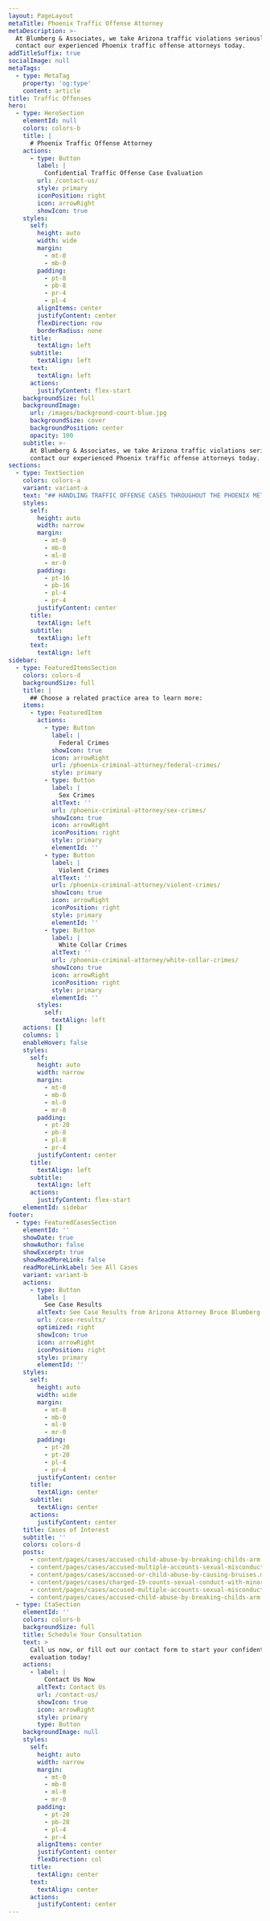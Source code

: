 ```yaml
---
layout: PageLayout
metaTitle: Phoenix Traffic Offense Attorney
metaDescription: >-
  At Blumberg & Associates, we take Arizona traffic violations seriously,
  contact our experienced Phoenix traffic offense attorneys today.
addTitleSuffix: true
socialImage: null
metaTags:
  - type: MetaTag
    property: 'og:type'
    content: article
title: Traffic Offenses
hero:
  - type: HeroSection
    elementId: null
    colors: colors-b
    title: |
      # Phoenix Traffic Offense Attorney
    actions:
      - type: Button
        label: |
          Confidential Traffic Offense Case Evaluation
        url: /contact-us/
        style: primary
        iconPosition: right
        icon: arrowRight
        showIcon: true
    styles:
      self:
        height: auto
        width: wide
        margin:
          - mt-0
          - mb-0
        padding:
          - pt-8
          - pb-8
          - pr-4
          - pl-4
        alignItems: center
        justifyContent: center
        flexDirection: row
        borderRadius: none
      title:
        textAlign: left
      subtitle:
        textAlign: left
      text:
        textAlign: left
      actions:
        justifyContent: flex-start
    backgroundSize: full
    backgroundImage:
      url: /images/background-court-blue.jpg
      backgroundSize: cover
      backgroundPosition: center
      opacity: 100
    subtitle: >-
      At Blumberg & Associates, we take Arizona traffic violations seriously,
      contact our experienced Phoenix traffic offense attorneys today.
sections:
  - type: TextSection
    colors: colors-a
    variant: variant-a
    text: "## HANDLING TRAFFIC OFFENSE CASES THROUGHOUT THE PHOENIX METROPOLITAN AREA\n\nMost people who hire a lawyer to handle Arizona traffic violations are unfamiliar with the criminal justice system. Others are surprised that Arizona driving and traffic violations are handled as part of the criminal justice system. Contact our experienced\_**Phoenix traffic offense attorneys**\_today to learn more or for immediate help.\n\n## TAKING ARIZONA TRAFFIC VIOLATIONS SERIOUSLY\n\nAt Blumberg & Associates, we take Arizona traffic violations seriously. Our attorneys help a wide variety of clients mitigate the effects of a traffic violation, from people trying to keep minor traffic violations off their driving record, thereby keeping their insurance rates low, to those charged with driving under the influence (DUI). In addition, our traffic violations lawyers have helped numerous truck drivers, cab drivers, and other professional drivers facing traffic violations where a conviction would result in losing their job.\n\n## WORKING TO PROTECT DRIVER’S LICENSES\n\nMost people rely on their car to get to and from work. Others drive for a living. Our goal is to protect our clients’ driving privileges. We have successfully handled a wide range of traffic violations, including driving under the influence, speeding, reckless driving, operating after suspension, driving without insurance, as well as violations associated with commercial drivers and truckers.\n\nOur attorneys will attend any driver’s license suspension hearing, administrative license revocation hearings, and license probation hearing. We have successfully protected our clients’ Occupational Driver’s Licenses as well as restricted driver’s licenses that allow our clients to travel to and from work.\n\n## CONTACT OUR PHOENIX TRAFFIC VIOLATIONS ATTORNEY TODAY\n\nOur Arizona traffic violations attorneys regularly represent clients from throughout Maricopa County including the cities of Phoenix, Tempe, and Scottsdale. If you have been charged with a traffic violation and need an attorney to represent you, please contact Blumberg & Associates. When your future is on the line, you need an Arizona traffic violations law firm where skill and experience are more than just a slogan.\n"
    styles:
      self:
        height: auto
        width: narrow
        margin:
          - mt-0
          - mb-0
          - ml-0
          - mr-0
        padding:
          - pt-16
          - pb-16
          - pl-4
          - pr-4
        justifyContent: center
      title:
        textAlign: left
      subtitle:
        textAlign: left
      text:
        textAlign: left
sidebar:
  - type: FeaturedItemsSection
    colors: colors-d
    backgroundSize: full
    title: |
      ## Choose a related practice area to learn more:
    items:
      - type: FeaturedItem
        actions:
          - type: Button
            label: |
              Federal Crimes
            showIcon: true
            icon: arrowRight
            url: /phoenix-criminal-attorney/federal-crimes/
            style: primary
          - type: Button
            label: |
              Sex Crimes
            altText: ''
            url: /phoenix-criminal-attorney/sex-crimes/
            showIcon: true
            icon: arrowRight
            iconPosition: right
            style: primary
            elementId: ''
          - type: Button
            label: |
              Violent Crimes
            altText: ''
            url: /phoenix-criminal-attorney/violent-crimes/
            showIcon: true
            icon: arrowRight
            iconPosition: right
            style: primary
            elementId: ''
          - type: Button
            label: |
              White Collar Crimes
            altText: ''
            url: /phoenix-criminal-attorney/white-collar-crimes/
            showIcon: true
            icon: arrowRight
            iconPosition: right
            style: primary
            elementId: ''
        styles:
          self:
            textAlign: left
    actions: []
    columns: 1
    enableHover: false
    styles:
      self:
        height: auto
        width: narrow
        margin:
          - mt-0
          - mb-0
          - ml-0
          - mr-0
        padding:
          - pt-20
          - pb-8
          - pl-8
          - pr-4
        justifyContent: center
      title:
        textAlign: left
      subtitle:
        textAlign: left
      actions:
        justifyContent: flex-start
    elementId: sidebar
footer:
  - type: FeaturedCasesSection
    elementId: ''
    showDate: true
    showAuthor: false
    showExcerpt: true
    showReadMoreLink: false
    readMoreLinkLabel: See All Cases
    variant: variant-b
    actions:
      - type: Button
        label: |
          See Case Results
        altText: See Case Results from Arizona Attorney Bruce Blumberg.
        url: /case-results/
        optimized: right
        showIcon: true
        icon: arrowRight
        iconPosition: right
        style: primary
        elementId: ''
    styles:
      self:
        height: auto
        width: wide
        margin:
          - mt-0
          - mb-0
          - ml-0
          - mr-0
        padding:
          - pt-20
          - pt-20
          - pl-4
          - pr-4
        justifyContent: center
      title:
        textAlign: center
      subtitle:
        textAlign: center
      actions:
        justifyContent: center
    title: Cases of Interest
    subtitle: ''
    colors: colors-d
    posts:
      - content/pages/cases/accused-child-abuse-by-breaking-childs-arm.md
      - content/pages/cases/accused-multiple-accounts-sexual-misconduct.md
      - content/pages/cases/accused-or-child-abuse-by-causing-bruises.md
      - content/pages/cases/charged-19-counts-sexual-conduct-with-minor.md
      - content/pages/cases/accused-multiple-accounts-sexual-misconduct.md
      - content/pages/cases/accused-child-abuse-by-breaking-childs-arm.md
  - type: CtaSection
    elementId: ''
    colors: colors-b
    backgroundSize: full
    title: Schedule Your Consultation
    text: >
      Call us now, or fill out our contact form to start your confidential case
      evaluation today!
    actions:
      - label: |
          Contact Us Now
        altText: Contact Us
        url: /contact-us/
        showIcon: true
        icon: arrowRight
        style: primary
        type: Button
    backgroundImage: null
    styles:
      self:
        height: auto
        width: narrow
        margin:
          - mt-0
          - mb-0
          - ml-0
          - mr-0
        padding:
          - pt-28
          - pb-28
          - pl-4
          - pr-4
        alignItems: center
        justifyContent: center
        flexDirection: col
      title:
        textAlign: center
      text:
        textAlign: center
      actions:
        justifyContent: center
---
```

